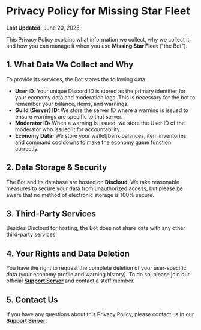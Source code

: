 # Privacy Policy for Missing Star Fleet

**Last Updated:** June 20, 2025

This Privacy Policy explains what information we collect, why we collect it, and how you can manage it when you use **Missing Star Fleet** ("the Bot").

## 1. What Data We Collect and Why

To provide its services, the Bot stores the following data:

-   **User ID:** Your unique Discord ID is stored as the primary identifier for your economy data and moderation logs. This is necessary for the bot to remember your balance, items, and warnings.
-   **Guild (Server) ID:** We store the server ID where a warning is issued to ensure warnings are specific to that server.
-   **Moderator ID:** When a warning is issued, we store the User ID of the moderator who issued it for accountability.
-   **Economy Data:** We store your wallet/bank balances, item inventories, and command cooldowns to make the economy game function correctly.

## 2. Data Storage & Security

The Bot and its database are hosted on **Discloud**. We take reasonable measures to secure your data from unauthorized access, but please be aware that no method of electronic storage is 100% secure.

## 3. Third-Party Services

Besides Discloud for hosting, the Bot does not share data with any other third-party services.

## 4. Your Rights and Data Deletion

You have the right to request the complete deletion of your user-specific data (your economy profile and warning history). To do so, please join our official **[Support Server](https://discord.gg/asRaJG9zCc)** and contact a staff member.

## 5. Contact Us

If you have any questions about this Privacy Policy, please contact us in our **[Support Server](https://discord.gg/asRaJG9zCc)**.
